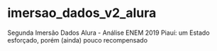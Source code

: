# imersao_dados_v2_alura
Segunda Imersão Dados Alura - Análise ENEM 2019
Piauí: um Estado esforçado, porém (ainda) pouco recompensado
